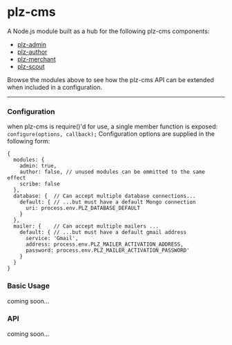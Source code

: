 # plz-cms

A Node.js module built as a hub for the following plz-cms components:

  * [plz-admin](https://github.com/gconsidine/plz-admin)
  * [plz-author](https://github.com/gconsidine/plz-author)
  * [plz-merchant](https://github.com/gconsidine/plz-merchant)
  * [plz-scout](https://github.com/gconsidine/plz-scout)

Browse the modules above to see how the plz-cms API can be extended when
included in a configuration.

- - -
 
### Configuration

  when plz-cms is require()'d for use, a single member function is exposed: 
  `configure(options, callback);` Configuration options are supplied in the 
  following form:

    {
      modules: {
        admin: true,
        author: false, // unused modules can be ommitted to the same effect
        scribe: false
      },
      database: {  // Can accept multiple database connections...
        default: { // ...but must have a default Mongo connection
          uri: process.env.PLZ_DATABASE_DEFAULT
        }
      },
      mailer: {    // Can accept multiple mailers ...
        default: { // ...but must have a default gmail address
          service: 'Gmail',
          address: process.env.PLZ_MAILER_ACTIVATION_ADDRESS,
          password: process.env.PLZ_MAILER_ACTIVATION_PASSWORD'
        }
      }
    }

### Basic Usage

  coming soon...


### API

  coming soon...

